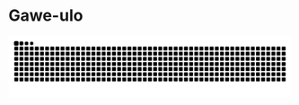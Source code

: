 # Gawe-ulo

<picture>
  <source media="(prefers-color-scheme: dark)" srcset="https://raw.githubusercontent.com/FarelN/Gawe-ulo/output/github-contribution-grid-snake-dark.svg">
  <source media="(prefers-color-scheme: light)" srcset="https://raw.githubusercontent.com/FarelN/Gawe-ulo/output/github-contribution-grid-snake.svg">
  <img alt="github contribution grid snake animation" src="https://raw.githubusercontent.com/FarelN/Gawe-ulo/output/github-contribution-grid-snake.svg">
</picture>
